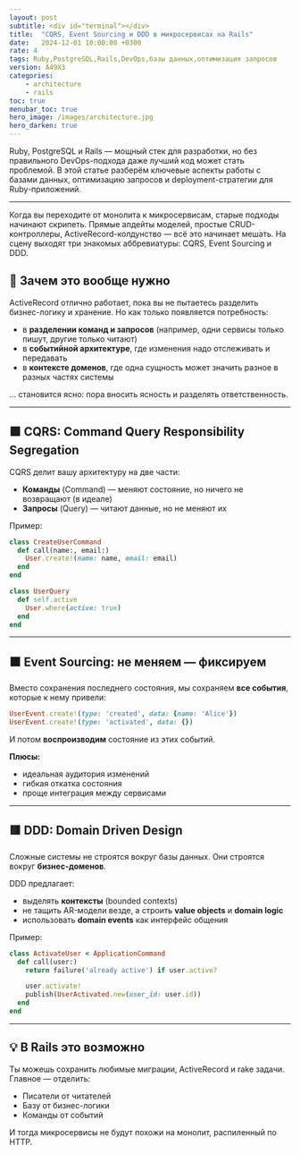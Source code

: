```yaml
---
layout: post
subtitle: <div id="terminal"></div>
title:  "CQRS, Event Sourcing и DDD в микросервисах на Rails"
date:   2024-12-01 10:00:00 +0300
rate: 4
tags: Ruby,PostgreSQL,Rails,DevOps,базы данных,оптимизация запросов
version: A49X3
categories:
    - architecture
    - rails
toc: true
menubar_toc: true
hero_image: /images/architecture.jpg
hero_darken: true
---
```

Ruby, PostgreSQL и Rails — мощный стек для разработки, но без правильного DevOps-подхода даже лучший код может стать проблемой. В этой статье разберём ключевые аспекты работы с базами данных, оптимизацию запросов и deployment-стратегии для Ruby-приложений.

---
Когда вы переходите от монолита к микросервисам, старые подходы начинают скрипеть. Прямые апдейты моделей, простые CRUD-контроллеры, ActiveRecord-колдунство — всё это начинает мешать. На сцену выходят три знакомых аббревиатуры: CQRS, Event Sourcing и DDD.

## 🧠 Зачем это вообще нужно

ActiveRecord отлично работает, пока вы не пытаетесь разделить бизнес-логику и хранение. Но как только появляется потребность:

* в **разделении команд и запросов** (например, одни сервисы только пишут, другие только читают)
* в **событийной архитектуре**, где изменения надо отслеживать и передавать
* в **контексте доменов**, где одна сущность может значить разное в разных частях системы

... становится ясно: пора вносить ясность и разделять ответственность.

---

## 🟪 CQRS: Command Query Responsibility Segregation

CQRS делит вашу архитектуру на две части:

* **Команды** (Command) — меняют состояние, но ничего не возвращают (в идеале)
* **Запросы** (Query) — читают данные, но не меняют их

Пример:

```ruby
class CreateUserCommand
  def call(name:, email:)
    User.create!(name: name, email: email)
  end
end

class UserQuery
  def self.active
    User.where(active: true)
  end
end
```

---

## 🟧 Event Sourcing: не меняем — фиксируем

Вместо сохранения последнего состояния, мы сохраняем **все события**, которые к нему привели:

```ruby
UserEvent.create!(type: 'created', data: {name: 'Alice'})
UserEvent.create!(type: 'activated', data: {})
```

И потом **воспроизводим** состояние из этих событий.

**Плюсы:**

* идеальная аудитория изменений
* гибкая откатка состояния
* проще интеграция между сервисами

---

## 🟥 DDD: Domain Driven Design

Сложные системы не строятся вокруг базы данных. Они строятся вокруг **бизнес-доменов**.

DDD предлагает:

* выделять **контексты** (bounded contexts)
* не тащить AR-модели везде, а строить **value objects** и **domain logic**
* использовать **domain events** как интерфейс общения

Пример:

```ruby
class ActivateUser < ApplicationCommand
  def call(user:)
    return failure('already active') if user.active?

    user.activate!
    publish(UserActivated.new(user_id: user.id))
  end
end
```

---

## 💡 В Rails это возможно

Ты можешь сохранить любимые миграции, ActiveRecord и rake задачи. Главное — отделить:

* Писатели от читателей
* Базу от бизнес-логики
* Команды от событий

И тогда микросервисы не будут похожи на монолит, распиленный по HTTP.
